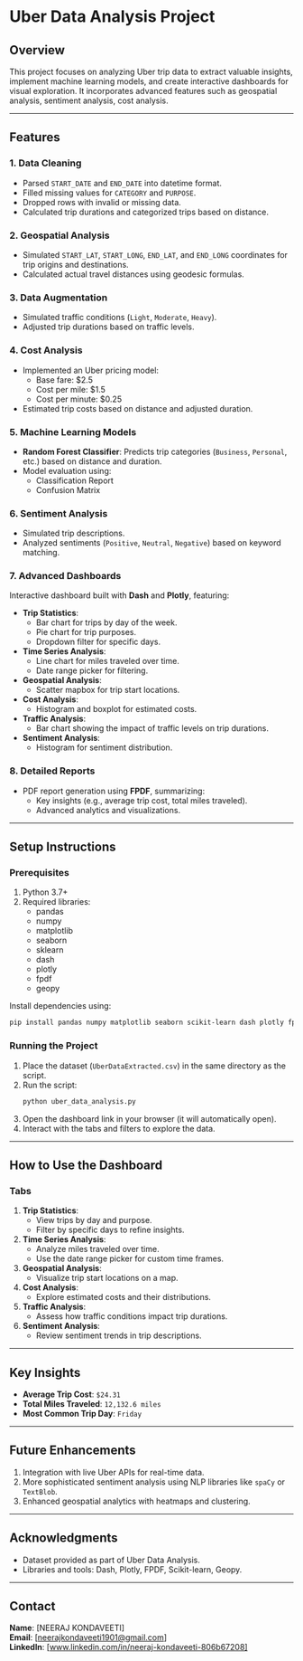 # Uber Data Analysis Project

## Overview

This project focuses on analyzing Uber trip data to extract valuable insights, implement machine learning models, and create interactive dashboards for visual exploration. It incorporates advanced features such as geospatial analysis, sentiment analysis, cost analysis.

---

## Features

### 1. Data Cleaning

- Parsed `START_DATE` and `END_DATE` into datetime format.
- Filled missing values for `CATEGORY` and `PURPOSE`.
- Dropped rows with invalid or missing data.
- Calculated trip durations and categorized trips based on distance.

### 2. Geospatial Analysis

- Simulated `START_LAT`, `START_LONG`, `END_LAT`, and `END_LONG` coordinates for trip origins and destinations.
- Calculated actual travel distances using geodesic formulas.

### 3. Data Augmentation

- Simulated traffic conditions (`Light`, `Moderate`, `Heavy`).
- Adjusted trip durations based on traffic levels.

### 4. Cost Analysis

- Implemented an Uber pricing model:
  - Base fare: \$2.5
  - Cost per mile: \$1.5
  - Cost per minute: \$0.25
- Estimated trip costs based on distance and adjusted duration.

### 5. Machine Learning Models

- **Random Forest Classifier**: Predicts trip categories (`Business`, `Personal`, etc.) based on distance and duration.
- Model evaluation using:
  - Classification Report
  - Confusion Matrix

### 6. Sentiment Analysis

- Simulated trip descriptions.
- Analyzed sentiments (`Positive`, `Neutral`, `Negative`) based on keyword matching.

### 7. Advanced Dashboards

Interactive dashboard built with **Dash** and **Plotly**, featuring:

- **Trip Statistics**:
  - Bar chart for trips by day of the week.
  - Pie chart for trip purposes.
  - Dropdown filter for specific days.
- **Time Series Analysis**:
  - Line chart for miles traveled over time.
  - Date range picker for filtering.
- **Geospatial Analysis**:
  - Scatter mapbox for trip start locations.
- **Cost Analysis**:
  - Histogram and boxplot for estimated costs.
- **Traffic Analysis**:
  - Bar chart showing the impact of traffic levels on trip durations.
- **Sentiment Analysis**:
  - Histogram for sentiment distribution.

### 8. Detailed Reports

- PDF report generation using **FPDF**, summarizing:
  - Key insights (e.g., average trip cost, total miles traveled).
  - Advanced analytics and visualizations.

---

## Setup Instructions

### Prerequisites

1. Python 3.7+
2. Required libraries:
   - pandas
   - numpy
   - matplotlib
   - seaborn
   - sklearn
   - dash
   - plotly
   - fpdf
   - geopy

Install dependencies using:

```bash
pip install pandas numpy matplotlib seaborn scikit-learn dash plotly fpdf geopy
```

### Running the Project

1. Place the dataset (`UberDataExtracted.csv`) in the same directory as the script.
2. Run the script:
   ```bash
   python uber_data_analysis.py
   ```
3. Open the dashboard link in your browser (it will automatically open).
4. Interact with the tabs and filters to explore the data.

---

## How to Use the Dashboard

### Tabs

1. **Trip Statistics**:
   - View trips by day and purpose.
   - Filter by specific days to refine insights.
2. **Time Series Analysis**:
   - Analyze miles traveled over time.
   - Use the date range picker for custom time frames.
3. **Geospatial Analysis**:
   - Visualize trip start locations on a map.
4. **Cost Analysis**:
   - Explore estimated costs and their distributions.
5. **Traffic Analysis**:
   - Assess how traffic conditions impact trip durations.
6. **Sentiment Analysis**:
   - Review sentiment trends in trip descriptions.

---

## Key Insights

- **Average Trip Cost**: `$24.31`
- **Total Miles Traveled**: `12,132.6 miles` 
- **Most Common Trip Day**: `Friday`

---

## Future Enhancements

1. Integration with live Uber APIs for real-time data.
2. More sophisticated sentiment analysis using NLP libraries like `spaCy` or `TextBlob`.
3. Enhanced geospatial analytics with heatmaps and clustering.

---

## Acknowledgments

- Dataset provided as part of Uber Data Analysis.
- Libraries and tools: Dash, Plotly, FPDF, Scikit-learn, Geopy.

---

## Contact
**Name**: [NEERAJ KONDAVEETI]\
**Email**: [neerajkondaveeti1901@gmail.com]\
**LinkedIn**: [www.linkedin.com/in/neeraj-kondaveeti-806b67208]

